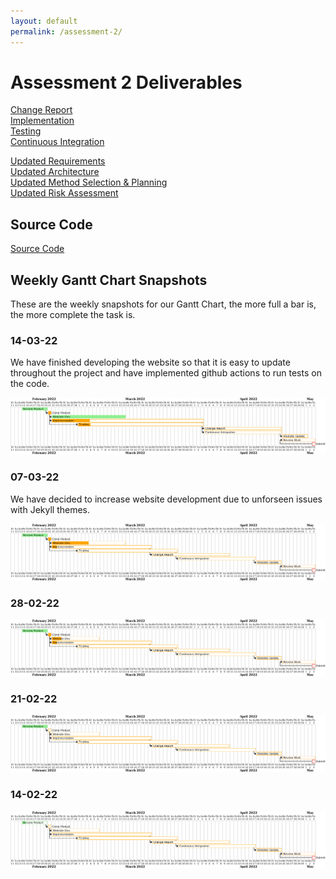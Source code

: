 ```yaml
---
layout: default
permalink: /assessment-2/
---
```


# Assessment 2 Deliverables

[Change Report](https://docs.google.com/document/d/1PAc10rQJX57gxoCuD0eZ9RFhamEbcAVvF12uyv0lOdI/edit?usp=sharing) <br />
[Implementation](https://docs.google.com/document/d/1l7HVIsho-L-jycXZzjZTyJEEJZphWaAleBIuMTKyy-c/edit?usp=sharing) <br />
[Testing](https://docs.google.com/document/d/14p1r_HZkSboNIkHY6SrWJnr87kKzKhqXc0rLkRQXc-c/edit?usp=sharing) <br />
[Continuous Integration](https://docs.google.com/document/d/1URBOpzM-_sJvHf0VjJiVFmzWCubWWfXAmavQols3ZT0/edit?usp=sharing)

[Updated Requirements](https://docs.google.com/document/d/1reFE4AyFq2MmoC6-BC4cxDrsp30229z8x1OinBAUK4g/edit?usp=sharing) <br />
[Updated Architecture](https://docs.google.com/document/d/17Iw9TVWA2Zbt7RSxYuHKW_WeUvk7BZW_dXOHOOvAEIs/edit?usp=sharing) <br />
[Updated Method Selection & Planning](https://docs.google.com/document/d/1FhnTvtkPFI7qnTZMOmHF039lDpX0cqr8xuI-_lTJ54o/edit?usp=sharing) <br />
[Updated Risk Assessment](https://docs.google.com/document/d/1lW_p9v4pXOmkDZ1XTupeFcbQuhjPCJ4jCDCN_vLW3Fw/edit?usp=sharing)

## Source Code

[Source Code](https://github.com/ENG1-Team-29/Assessment-2)

## Weekly Gantt Chart Snapshots

These are the weekly snapshots for our Gantt Chart, the more full a bar is, the more complete the task is.

### 14-03-22

We have finished developing the website so that it is easy to update throughout the project and have implemented github actions to run tests on the code.

![gantt chart for 14-03-22](/img/snapshots/14-03-22.png)

### 07-03-22

We have decided to increase website development due to unforseen issues with Jekyll themes.

![gantt chart for 07-03-22](/img/snapshots/07-03-22.png)

### 28-02-22

![gantt chart for 28-02-22](/img/snapshots/28-02-22.png)

### 21-02-22

![gantt chart for 21-02-22](/img/snapshots/21-02-22.png)

### 14-02-22

![gantt chart for 14-02-22](/img/snapshots/14-02-22.png)